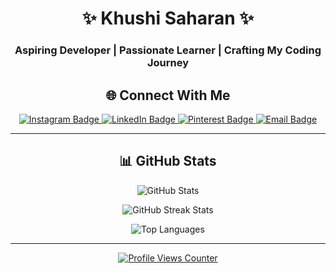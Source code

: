 ### <h1 align="center">✨ Khushi Saharan ✨</h1>
<h3 align="center">Aspiring Developer | Passionate Learner | Crafting My Coding Journey</h3>

<h2 align="center">🌐 Connect With Me</h2>

<p align="center">
  <a href="https://instagram.com/_khushisaharan_" target="_blank">
    <img src="https://img.shields.io/badge/Instagram-%23E4405F.svg?logo=Instagram&logoColor=white" alt="Instagram Badge"/>
  </a>
  <a href="https://linkedin.com/in/khushisaharann" target="_blank">
    <img src="https://img.shields.io/badge/LinkedIn-%230077B5.svg?logo=linkedin&logoColor=white" alt="LinkedIn Badge"/>
  </a>
  <a href="https://pinterest.com/saharanlol" target="_blank">
    <img src="https://img.shields.io/badge/Pinterest-%23E60023.svg?logo=Pinterest&logoColor=white" alt="Pinterest Badge"/>
  </a>
  <a href="mailto:khushisaharan20640@gmail.com" target="_blank">
    <img src="https://img.shields.io/badge/Email-D14836?logo=gmail&logoColor=white" alt="Email Badge"/>
  </a>
</p>

---

<h2 align="center">📊 GitHub Stats</h2>

<p align="center">
  <img src="https://github-readme-stats.vercel.app/api?username=khushisaharann&theme=dark&hide_border=false&include_all_commits=false&count_private=false" alt="GitHub Stats"/>
</p>
<p align="center">
  <img src="https://nirzak-streak-stats.vercel.app/?user=khushisaharann&theme=dark&hide_border=false" alt="GitHub Streak Stats"/>
</p>
<p align="center">
  <img src="https://github-readme-stats.vercel.app/api/top-langs/?username=khushisaharann&theme=dark&hide_border=false&include_all_commits=false&count_private=false&layout=compact" alt="Top Languages"/>
</p>

---

<p align="center">
  <a href="https://visitcount.itsvg.in">
    <img src="https://visitcount.itsvg.in/api?id=khushisaharann&icon=0&color=0" alt="Profile Views Counter"/>
  </a>
</p>

<!-- Proudly created with GPRM ( https://gprm.itsvg.in ) -->


